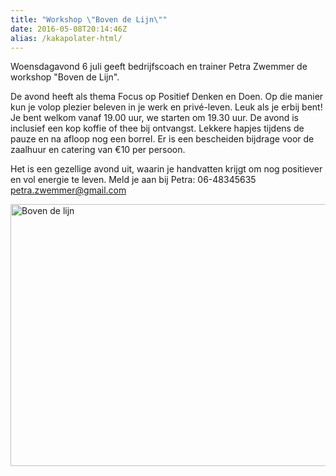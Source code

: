 ```yaml
---
title: "Workshop \"Boven de Lijn\""
date: 2016-05-08T20:14:46Z
alias: /kakapolater-html/
---
```

Woensdagavond 6 juli geeft bedrijfscoach en trainer Petra Zwemmer de workshop "Boven de Lijn".

De avond heeft als thema Focus op Positief Denken en Doen. Op die manier kun je volop plezier beleven in je werk en privé-leven. 
Leuk als je erbij bent! Je bent welkom vanaf 19.00 uur, we starten om 19.30 uur.
De avond is inclusief een kop koffie of thee bij ontvangst. Lekkere hapjes tijdens de pauze en na afloop nog een borrel. Er is een bescheiden  bijdrage voor de zaalhuur en catering van €10 per persoon.

Het is een gezellige avond uit, waarin je handvatten krijgt om nog positiever en vol energie te leven.
Meld je aan bij Petra: 06-48345635 <a href="mailto:petra.zwemmer@gmail.com">petra.zwemmer@gmail.com</a>

<img src="https://res.cloudinary.com/piith/image/upload/2016/05/bovendelijn-746x419.jpg" alt="Boven de lijn" width="746" height="419" class="aligncenter size-large wp-image-1404" />